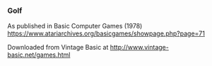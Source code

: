 ### Golf

As published in Basic Computer Games (1978)
https://www.atariarchives.org/basicgames/showpage.php?page=71

Downloaded from Vintage Basic at
http://www.vintage-basic.net/games.html
